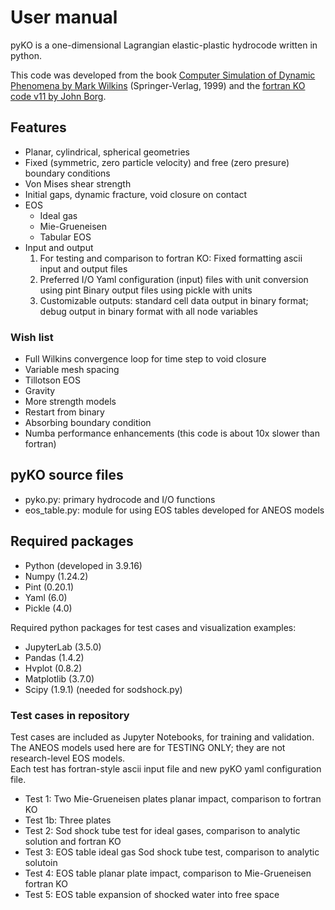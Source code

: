 # User manual

pyKO is a one-dimensional Lagrangian elastic-plastic hydrocode written in python.

This code was developed from the book <a href="https://link.springer.com/book/10.1007/978-3-662-03885-7">Computer Simulation of Dynamic Phenomena by Mark Wilkins</a> (Springer-Verlag, 1999) and the <a href="https://www.eng.mu.edu/shockphysics/KO/">fortran KO code v11 by John Borg</a>.

## Features

* Planar, cylindrical, spherical geometries
* Fixed (symmetric, zero particle velocity) and free (zero presure) boundary conditions
* Von Mises shear strength
* Initial gaps, dynamic fracture, void closure on contact
* EOS
    * Ideal gas
    * Mie-Grueneisen
    * Tabular EOS
* Input and output
    1. For testing and comparison to fortran KO:
       Fixed formatting ascii input and output files
    2. Preferred I/O
       Yaml configuration (input) files with unit conversion using pint
       Binary output files using pickle with units
    3. Customizable outputs: standard cell data output in binary format; debug output in binary format with all node variables

### Wish list

* Full Wilkins convergence loop for time step to void closure
* Variable mesh spacing
* Tillotson EOS
* Gravity
* More strength models
* Restart from binary
* Absorbing boundary condition
* Numba performance enhancements (this code is about 10x slower than fortran)

## pyKO source files

* pyko.py: primary hydrocode and I/O functions
* eos_table.py: module for using EOS tables developed for ANEOS models

## Required packages

* Python (developed in 3.9.16)
* Numpy (1.24.2)
* Pint (0.20.1)
* Yaml (6.0)
* Pickle (4.0)

Required python packages for test cases and visualization examples:<p>

* JupyterLab (3.5.0)
* Pandas (1.4.2)
* Hvplot (0.8.2)
* Matplotlib (3.7.0)
* Scipy (1.9.1) (needed for sodshock.py)

### Test cases in repository
Test cases are included as Jupyter Notebooks, for training and validation.<br>
The ANEOS models used here are for TESTING ONLY; they are not research-level EOS models.<br>
Each test has fortran-style ascii input file and new pyKO yaml configuration file.<p>

* Test 1: Two Mie-Grueneisen plates planar impact, comparison to fortran KO
* Test 1b: Three plates
* Test 2: Sod shock tube test for ideal gases, comparison to analytic solution and fortran KO
* Test 3: EOS table ideal gas Sod shock tube test, comparison to analytic solutoin
* Test 4: EOS table planar plate impact, comparison to Mie-Grueneisen fortran KO
* Test 5: EOS table expansion of shocked water into free space

